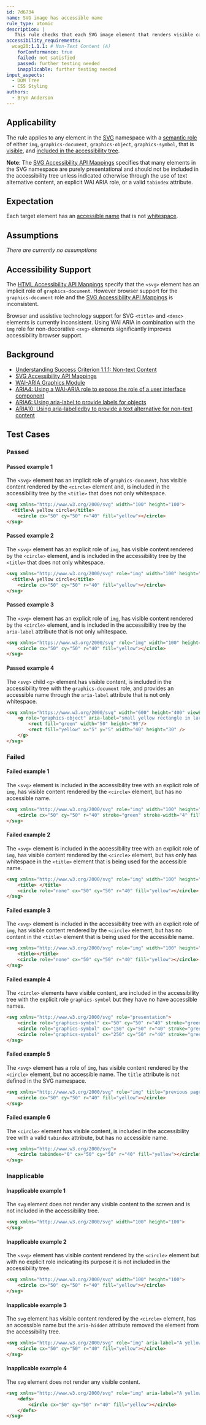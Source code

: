 ```yaml
---
id: 7d6734
name: SVG image has accessible name
rule_type: atomic
description: |
   This rule checks that each SVG image element that renders visible content that and is included in the accessibility tree has an accessible name.
accessibility_requirements:
  wcag20:1.1.1: # Non-Text Content (A)
    forConformance: true
    failed: not satisfied
    passed: further testing needed
    inapplicable: further testing needed
input_aspects:
  - DOM Tree
  - CSS Styling
authors:
  - Bryn Anderson
---
```


## Applicability

The rule applies to any element in the [SVG](https://www.w3.org/2000/svg) namespace with a [semantic role](#semantic-role) of either `img`, `graphics-document`, `graphics-object`, `graphics-symbol`, that is [visible](#visible), and [included in the accessibility tree](#included-in-the-accessibility-tree).

**Note**: The [SVG Accessibility API Mappings](https://www.w3.org/TR/svg-aam-1.0/#include_elements) specifies that many elements in the SVG namespace are purely presentational and should not be included in the accessibility tree unless indicated otherwise through the use of text alternative content, an explicit WAI ARIA role, or a valid `tabindex` attribute.

## Expectation

Each target element has an [accessible name](#accessible-name) that is not [whitespace](#whitespace).

## Assumptions

*There are currently no assumptions*

## Accessibility Support

The [HTML Accessibility API Mappings](https://www.w3.org/TR/html-aam-1.0/#html-element-role-mappings) specify that the `<svg>` element has an implicit role of `graphics-document`. However browser support for the `graphics-document` role and the [SVG Accessibility API Mappings](https://www.w3.org/TR/svg-aam-1.0) is inconsistent.

Browser and assistive technology support for SVG `<title>` and `<desc>` elements is currently inconsistent. Using WAI ARIA in combination with the `img` role for non-decorative `<svg>` elements significantly improves accessibility browser support.

## Background

- [Understanding Success Criterion 1.1.1: Non-text Content](https://www.w3.org/WAI/WCAG21/Understanding/non-text-content.html)
- [SVG Accessibility API Mappings](https://www.w3.org/TR/svg-aam-1.0)
- [WAI-ARIA Graphics Module](https://www.w3.org/TR/graphics-aria-1.0/)
- [ARIA4: Using a WAI-ARIA role to expose the role of a user interface component](https://www.w3.org/WAI/WCAG21/Techniques/aria/ARIA4)
- [ARIA6: Using aria-label to provide labels for objects](https://www.w3.org/WAI/WCAG21/Techniques/aria/ARIA6)
- [ARIA10: Using aria-labelledby to provide a text alternative for non-text content](https://www.w3.org/WAI/WCAG21/Techniques/aria/ARIA10)

## Test Cases

### Passed

#### Passed example 1

The `<svg>` element has an implicit role of `graphics-document`, has visible content rendered by the `<circle>` element and, is included in the accessibility tree by the `<title>` that does not only whitespace.

```html
<svg xmlns="http://www.w3.org/2000/svg" width="100" height="100">
  <title>A yellow circle</title>
	<circle cx="50" cy="50" r="40" fill="yellow"></circle>
</svg>
```

#### Passed example 2

The `<svg>` element has an explicit role of `img`, has visible content rendered by the `<circle>` element, and is included in the accessibility tree by the `<title>` that does not only whitespace.

```html
<svg xmlns="http://www.w3.org/2000/svg" role="img" width="100" height="100">
  <title>A yellow circle</title>
	<circle cx="50" cy="50" r="40" fill="yellow"></circle>
</svg>
```

#### Passed example 3

The `<svg>` element has an explicit role of `img`, has visible content rendered by the `<circle>` element, and is included in the accessibility tree by the `aria-label` attribute that is not only whitespace.

```html
<svg xmlns="https://www.w3.org/2000/svg" role="img" width="100" height="100" aria-label="A yellow circle">
	<circle cx="50" cy="50" r="40" fill="yellow"></circle>
</svg>
```

#### Passed example 4

The `<svg>` child `<g>` element has visible content, is included in the accessibility tree with the `graphics-document` role, and provides an accessible name through the `aria-label` attribute that is not only whitespace.

```html
<svg xmlns="https://www.w3.org/2000/svg" width="600" height="400" viewBox="200 0 400 400" role="presentation">
	<g role="graphics-object" aria-label="small yellow rectangle in larger green rectangle" transform="translate(30,-90)"> 
		<rect fill="green" width="50" height="90"/> 
		<rect fill="yellow" x="5" y="5" width="40" height="30" />
	</g>
</svg>
```

### Failed

#### Failed example 1

The `<svg>` element is included in the accessibility tree with an explicit role of `img`, has visible content rendered by the `<circle>` element, but has no accessible name.

```html
<svg xmlns="http://www.w3.org/2000/svg" role="img" width="100" height="100">
	<circle cx="50" cy="50" r="40" stroke="green" stroke-width="4" fill="yellow"></circle>
</svg>
```

#### Failed example 2

The `<svg>` element is included in the accessibility tree with an explicit role of `img`, has visible content rendered by the `<circle>` element, but has only has whitespace in the `<title>` element that is being used for the accessible name.

```html
<svg xmlns="http://www.w3.org/2000/svg" role="img" width="100" height="100" >
	<title> </title>
  	<circle role="none" cx="50" cy="50" r="40" fill="yellow"></circle>
</svg>
```

#### Failed example 3

The `<svg>` element is included in the accessibility tree with an explicit role of `img`, has visible content rendered by the `<circle>` element, but has no content in the `<title>` element that is being used for the accessible name.
 
```html
<svg xmlns="http://www.w3.org/2000/svg" role="img" width="100" height="100">
	<title></title>
  	<circle role="none" cx="50" cy="50" r="40" fill="yellow"></circle>
</svg>
```

#### Failed example 4

The `<circle>` elements have visible content, are included in the accessibility tree with the explicit role `graphics-symbol` but they have no have accessible names.

```html
<svg xmlns="http://www.w3.org/2000/svg" role="presentation">
	<circle role="graphics-symbol" cx="50" cy="50" r="40" stroke="green" stroke-width="4" fill="yellow"></circle>
	<circle role="graphics-symbol" cx="150" cy="50" r="40" stroke="green" stroke-width="4" fill="yellow"></circle>
	<circle role="graphics-symbol" cx="250" cy="50" r="40" stroke="green" stroke-width="4" fill="yellow"></circle>
</svg>
```

#### Failed example 5
 
The `<svg>` element has a role of `img`, has visible content rendered by the `<circle>` element, but no accessible name. The `title` attribute is not defined in the SVG namespace.

```html
<svg xmlns="http://www.w3.org/2000/svg" role="img" title="previous page">
  	<circle cx="50" cy="50" r="40" fill="yellow"></circle>
</svg>
```

#### Failed example 6
 
The `<circle>` element has visible content, is included in the accessibility tree with a valid `tabindex` attribute, but has no accessible name.

```html
<svg xmlns="http://www.w3.org/2000/svg">
  	<circle tabindex="0" cx="50" cy="50" r="40" fill="yellow"></circle>
</svg>
```

### Inapplicable

#### Inapplicable example 1

The `svg` element does not render any visible content to the screen and is not included in the accessibility tree. 

```html
<svg xmlns="http://www.w3.org/2000/svg" width="100" height="100">
</svg>
```

#### Inapplicable example 2

The `<svg>` element has visible content rendered by the `<circle>` element but with no explicit role indicating its purpose it is not included in the accessibility tree.

```html
<svg xmlns="http://www.w3.org/2000/svg" width="100" height="100">
  	<circle cx="50" cy="50" r="40" fill="yellow"></circle>
</svg>
```

#### Inapplicable example 3

The `svg` element has visible content rendered by the `<circle>` element, has an accessible name but the `aria-hidden` attribute removed the element from the accessibility tree.

```html
<svg xmlns="http://www.w3.org/2000/svg" role="img" aria-label="A yellow circle" aria-hidden="true">
	<circle cx="50" cy="50" r="40" fill="yellow"></circle>
</svg>
```

#### Inapplicable example 4

The `svg` element does not render any visible content.

```html
<svg xmlns="http://www.w3.org/2000/svg" role="img" aria-label="A yellow circle" aria-hidden="true">
	<defs>
		<circle cx="50" cy="50" r="40" fill="yellow"></circle>
	</defs>	
</svg>
```
